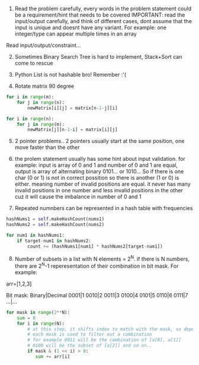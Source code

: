 1. Read the problem carefully, every words in the problem statement could be a requirement/hint that needs to be covered
IMPORTANT: read the input/output carefully, and think of different cases, dont assume that the input is unique and doesnt have any variant. For example: one integer/type can appear multiple times in an array

Read input/output/constraint...

2. Sometimes Binary Search Tree is hard to implement, Stack+Sort can come to rescue 

3. Python List is not hashable bro! Remember :'(

4. Rotate matrix 90 degree
```python
for i in range(m):
    for j in range(n):
        newMatrix[i][j] = matrix[n-1-j][i]

for i in range(n):
    for j in range(m):
        newMatrix[j][n-1-i] = matrix[i][j]
```

5. 2 pointer problems.. 2 pointers usually start at the same position, one move faster than the other

6. the prolem statement usually has some hint about input validation. for example: input is array of 0 and 1 and number of 0 and 1 are equal, output is array of alternating binary 0101... or 1010... So if there is one char (0 or 1) is not in correct possition so there is another (1 or 0) is either. meaning number of invalid positions are equal. it never has many invalid positions in one number and less invalid positions in the other cuz it will cause the imbalance in number of 0 and 1

7. Repeated numnbers can be represented in a hash table with frequencies 
```python
hashNums1 = self.makeHashCount(nums1)
hashNums2 = self.makeHashCount(nums2)

for num1 in hashNums1:
    if target-num1 in hashNums2:
        count += (hashNums1[num1] * hashNums2[target-num1])
```

8. Number of subsets in a list with N elements = 2<sup>N</sup>. if there is N numbers, there are 2<sup>N</sup>-1 reperesentation of their combination in bit mask. For example:

arr=[1,2,3]

Bit mask:
Binary|Decimal
0001|1
0010|2
0011|3
0100|4
0101|5
0110|6
0111|7
...|...
```python
for mask in range(2**N):
    sum = 0
    for i in range(N): 
        # at this step, it shifts index to match with the mask, so depends on the mask it will get combination of 1 or 2 or 3
        # each mask is used to filter out a combination
        # for example 0011 will be the combination of [a[0], a[1]]
        # 0100 will be the subset of [a[2]] and so on..
        if mask & (1 << i) > 0:
           sum += arr[i] 
```